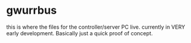 # gwurrbus

this is where the files for the controller/server PC live.
currently in VERY early development. Basically just a quick proof of concept.

